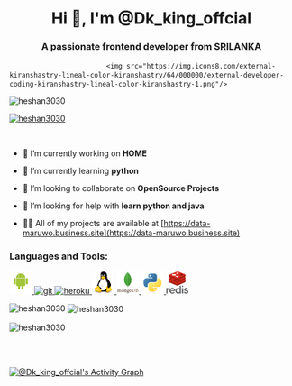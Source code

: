 <h1 align="center">Hi 👋, I'm @Dk_king_offcial</h1>
<h3 align="center">A passionate frontend developer from SRILANKA</h3>

                            <img src="https://img.icons8.com/external-kiranshastry-lineal-color-kiranshastry/64/000000/external-developer-coding-kiranshastry-lineal-color-kiranshastry-1.png"/>

<p align="left"> <img src="https://komarev.com/ghpvc/?username=heshan3030&label=Profile%20views&color=0cb62e&style=flat" alt="heshan3030" /> </p>

<p align="left"> <a href="https://github.com/ryo-ma/github-profile-trophy"><img src="https://github-profile-trophy.vercel.app/?username=heshan3030" alt="heshan3030" /></a> </p>

<p align="left"> <a href="https://twitter.com/" target="blank"><img src="https://img.shields.io/twitter/follow/?logo=twitter&style=for-the-badge" alt="" /></a> </p>

- 🔭 I’m currently working on **HOME**

- 🌱 I’m currently learning **python**

- 👯 I’m looking to collaborate on **OpenSource Projects**

- 🤝 I’m looking for help with **learn python and java**

- 👨‍💻 All of my projects are available at [https://data-maruwo.business.site](https://data-maruwo.business.site)


<h3 align="left">Languages and Tools:</h3>
<p align="left"> <a href="https://developer.android.com" target="_blank"> <img src="https://raw.githubusercontent.com/devicons/devicon/master/icons/android/android-original-wordmark.svg" alt="android" width="40" height="40"/> </a> <a href="https://git-scm.com/" target="_blank"> <img src="https://www.vectorlogo.zone/logos/git-scm/git-scm-icon.svg" alt="git" width="40" height="40"/> </a> <a href="https://heroku.com" target="_blank"> <img src="https://www.vectorlogo.zone/logos/heroku/heroku-icon.svg" alt="heroku" width="40" height="40"/> </a> <a href="https://www.linux.org/" target="_blank"> <img src="https://raw.githubusercontent.com/devicons/devicon/master/icons/linux/linux-original.svg" alt="linux" width="40" height="40"/> </a> <a href="https://www.mongodb.com/" target="_blank"> <img src="https://raw.githubusercontent.com/devicons/devicon/master/icons/mongodb/mongodb-original-wordmark.svg" alt="mongodb" width="40" height="40"/> </a> <a href="https://www.python.org" target="_blank"> <img src="https://raw.githubusercontent.com/devicons/devicon/master/icons/python/python-original.svg" alt="python" width="40" height="40"/> </a> <a href="https://redis.io" target="_blank"> <img src="https://raw.githubusercontent.com/devicons/devicon/master/icons/redis/redis-original-wordmark.svg" alt="redis" width="40" height="40"/> </a> </p>

<p><img align="left" src="https://github-readme-stats.vercel.app/api/top-langs?username=heshan3030&show_icons=true&theme=dark&title_color=fdc500&locale=en&layout=compact" alt="heshan3030" /></p>

<p>&nbsp;<img align="center" src="https://github-readme-stats.vercel.app/api?username=heshan3030&show_icons=true&theme=dark&title_color=00ff04&locale=en" alt="heshan3030" /></p>

<p><img align="center" src="https://github-readme-streak-stats.herokuapp.com/?user=heshan3030&theme=dark" alt="heshan3030" /></p>

<br/>
<br/>

<a href="https://github.com/heshan3030/github-readme-activity-graph"><img alt="@Dk_king_offcial's Activity Graph" src="https://activity-graph.herokuapp.com/graph?username=heshan3030&bg_color=0D1117&color=5BCDEC&line=5BCDEC&point=FFFFFF&hide_border=true" /></a>

<br/>
<br/>
